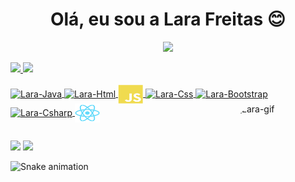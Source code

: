 ## <h1  align="center"> Olá, eu sou a Lara Freitas 😊 </h1>

<p align="center">
  <a href="https://github.com/Laracf/readme-typing-svg"><img src="https://readme-typing-svg.herokuapp.com/?lines=Desenvolvedora%20Full-Stack&font=Fira%20Code&center=true&width=440&height=45&color=f75c7e&vCenter=true&size=22"  ></a>
</p>

<div>
 <a href="https://github.com/Laracf">
  <img height="150em" src="https://github-readme-stats.vercel.app/api?username=Laracf&show_icons=true&theme=radical&include_all_commits=true&count_private=true"/>
  <img height="150em" src="https://github-readme-stats.vercel.app/api/top-langs/?username=Laracf&layout=compact&langs_count=7&theme=radical"/>
</div>
  
  <div style="display: inline_block"><br>
  <img align="center" alt="Lara-Java" height="30" width="40"
src="https://cdn.jsdelivr.net/gh/devicons/devicon/icons/java/java-original.svg" >
  <img align="center" alt="Lara-Html" height="30" width="40"
src="https://cdn.jsdelivr.net/gh/devicons/devicon/icons/html5/html5-original.svg" />     
  <img align="center" alt="Lara-Js" height="30" width="40" src="https://raw.githubusercontent.com/devicons/devicon/master/icons/javascript/javascript-plain.svg">  
  <img align="center" alt="Lara-Css" height="30" width="40" 
src="https://cdn.jsdelivr.net/gh/devicons/devicon/icons/css3/css3-original.svg" />
  <img align="center" alt="Lara-Bootstrap" height="30" width="40" 
src="https://cdn.jsdelivr.net/gh/devicons/devicon/icons/bootstrap/bootstrap-original.svg" />
  <img align="center" alt="Lara-Csharp" height="30" width="40"
src="https://cdn.jsdelivr.net/gh/devicons/devicon/icons/csharp/csharp-original.svg" />
  <img align="center" alt="Lara-React" height="30" width="40" src="https://raw.githubusercontent.com/devicons/devicon/master/icons/react/react-original.svg">
  <img align="right" style="border-radius:50px;" width="150" height="150" alt="Lara-gif" 
src="https://i.picasion.com/pic92/83a5fb699489c05a4aa19cd47be6183a.gif"/></a>
   
   ##
   
   <a href="https://www.linkedin.com/in/lara-freitas-b37143218" target="_blank"><img src="https://img.shields.io/badge/-LinkedIn-%230077B5?style=for-the-badge&logo=linkedin&logoColor=white" target="_blank"></a> 
   <a href = "mailto:laraacf@gmail.com"><img src="https://img.shields.io/badge/-Gmail-%23333?style=for-the-badge&logo=gmail&logoColor=white" target="_blank"></a>
   
   ![Snake animation](https://github.com/Laracf/Laracf/blob/output/github-contribution-grid-snake.svg)
   
  </div> 
       
          
    
  
          


